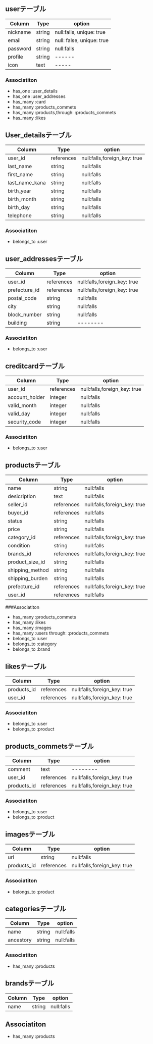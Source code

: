 ## userテーブル
|Column|Type|option|
|------|----|------|
|nickname|string|null:falls, unique: true|
|email|string|null: false, unique: true|
|password|string|null:falls|
|profile|string| ------ |
|icon|text| ----- |

### Associatiton
- has_one :user_details
- has_one :user_addresses
- has_many :card
- has_many :products_commets
- has_many :products,through: :products_commets
- has_many :likes



## User_detailsテーブル
|Column|Type|option|
|------|----|------|
|user_id|references|null:falls,foreign_key: true|
|last_name|string|null:falls|
|first_name|string|null:falls|
|last_name_kana|string|null:falls|
|birth_year|string|null:falls|
|birth_month|string|null:falls|
|birth_day|string|null:falls|
|telephone|string|null:falls|

### Associatiton
- belongs_to :user



## user_addressesテーブル
|Column|Type|option|
|------|----|------|
|user_id|references|null:falls,foreign_key: true|
|prefecture_id|references	|null:falls,foreign_key: true|
|postal_code|string|null:falls|
|city|string|null:falls|
|block_number|string|null:falls|
|building|string|--------|

### Associatiton
- belongs_to :user



## creditcardテーブル
|Column|Type|option|
|------|----|------|
|user_id|references|null:falls,foreign_key: true|
|account_holder|integer|null:falls|
|valid_month|integer|null:falls|
|valid_day|integer|null:falls|
|security_code|integer|null:falls|

### Associatiton
- belongs_to :user



## productsテーブル
|Column|Type|option|
|------|----|------|
|name|string|null:falls|
|desicription|text|null:falls|
|seller_id|references|null:falls,foreign_key: true|
|buyer_id|references|null:falls|
|status|string|null:falls|
|price|string|null:falls|
|category_id|references|null:falls,foreign_key: true|
|condition|string|null:falls|
|brands_id|references|null:falls,foreign_key: true|
|product_size_id|string|null:falls|
|shipping_method|string|null:falls|
|shipping_burden|string|null:falls|
|prefecture_id|references|null:falls,foreign_key: true|
|user_id|references|null:falls|

###Associatiton
- has_many :products_commets
- has_many :likes
- has_many :images
- has_many :users through: :products_commets
- belongs_to :user
- belongs_to :category
- belongs_to :brand


## likesテーブル
|Column|Type|option|
|------|----|------|
|products_id|references|null:falls,foreign_key: true|
|user_id|references|null:falls,foreign_key: true|

### Associatiton
- belongs_to :user
- belongs_to :product



## products_commetsテーブル
|Column|Type|option|
|------|----|------|
|comment|text|--------|
|user_id|references|null:falls,foreign_key: true|
|products_id|references|null:falls,foreign_key: true|

### Associatiton
- belongs_to :user
- belongs_to :product



## imagesテーブル
|Column|Type|option|
|------|----|------|
|url|string|null:falls|
|products_id|references|null:falls,foreign_key: true|

### Associatiton
- belongs_to :product




## categoriesテーブル
|Column|Type|option|
|------|----|------|
|name|string|null:falls|
|ancestory|string|null:falls|

### Associatiton
- has_many :products




## brandsテーブル
|Column|Type|option|
|------|----|------|
|name|string|null:falls|

## Associatiton
- has_many :products
